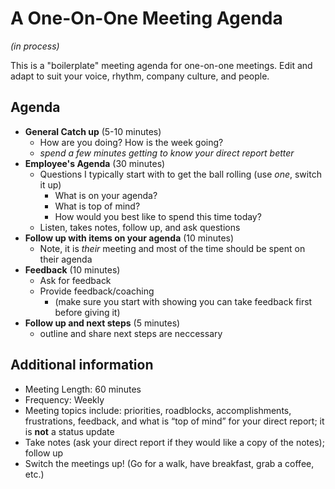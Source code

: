 # A One-On-One Meeting Agenda
_(in process)_

This is a "boilerplate" meeting agenda for one-on-one meetings.  Edit and adapt to suit your voice, rhythm, company culture, and people. 

## Agenda
- **General Catch up** (5-10 minutes)
  - How are you doing? How is the week going?
  - _spend a few minutes getting to know your direct report better_
- **Employee's Agenda** (30 minutes)
  - Questions I typically start with to get the ball rolling (use _one_, switch it up)
    - What is on your agenda? 
    - What is top of mind?
    - How would you best like to spend this time today?
  - Listen, takes notes, follow up, and ask questions
- **Follow up with items on your agenda** (10 minutes)
  - Note, it is _their_ meeting and most of the time should be spent on their agenda
- **Feedback** (10 minutes)
  - Ask for feedback
  - Provide feedback/coaching 
    - (make sure you start with showing you can take feedback first before giving it)
- **Follow up and next steps** (5 minutes)
  - outline and share next steps are neccessary

## Additional information
- Meeting Length: 60 minutes  
- Frequency: Weekly
- Meeting topics include: priorities, roadblocks, accomplishments, frustrations, feedback, and what is “top of mind” for your direct report; it is **not** a status update
- Take notes (ask your direct report if they would like a copy of the notes); follow up
- Switch the meetings up! (Go for a walk, have breakfast, grab a coffee, etc.)
